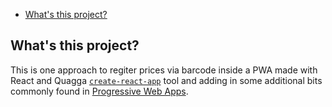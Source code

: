 <!-- START doctoc generated TOC please keep comment here to allow auto update -->
<!-- DON'T EDIT THIS SECTION, INSTEAD RE-RUN doctoc TO UPDATE -->


- [What's this project?](#whats-this-project)

<!-- END doctoc generated TOC please keep comment here to allow auto update -->

## What's this project?

This is one approach to regiter prices via barcode inside a PWA made with React and Quagga
[`create-react-app`](https://github.com/facebookincubator/create-react-app) tool
and adding in some additional bits commonly found in
[Progressive Web Apps](https://developers.google.com/web/progressive-web-apps/).